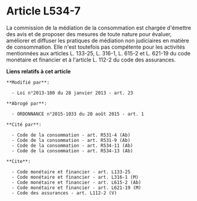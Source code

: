 # Article L534-7

La commission de la médiation de la consommation est chargée d'émettre des avis et de proposer des mesures de toute nature
pour évaluer, améliorer et diffuser les pratiques de médiation non judiciaires en matière de consommation. Elle n'est
toutefois pas compétente pour les activités mentionnées aux articles L. 133-25, L. 316-1, L. 615-2 et L. 621-19 du code
monétaire et financier et à l'article L. 112-2 du code des assurances.

**Liens relatifs à cet article**

	**Modifié par**:

	  - Loi n°2013-100 du 28 janvier 2013 - art. 23

	**Abrogé par**:

	  - ORDONNANCE n°2015-1033 du 20 août 2015 - art. 1

	**Cité par**:

	  - Code de la consommation - art. R531-4 (Ab)
	  - Code de la consommation - art. R531-9 (Ab)
	  - Code de la consommation - art. R534-11 (Ab)
	  - Code de la consommation - art. R534-13 (Ab)

	**Cite**:

	  - Code monétaire et financier - art. L133-25
	  - Code monétaire et financier - art. L316-1 (M)
	  - Code monétaire et financier - art. L615-2 (Ab)
	  - Code monétaire et financier - art. L621-19 (M)
	  - Code des assurances - art. L112-2 (V)
